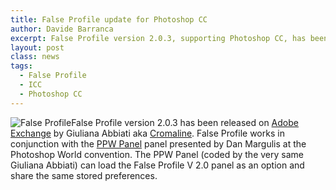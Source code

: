 ```yaml
---
title: False Profile update for Photoshop CC
author: Davide Barranca
excerpt: False Profile version 2.0.3, supporting Photoshop CC, has been released on Adobe Exchange by Giuliana Abbiati.
layout: post
class: news
tags:
  - False Profile
  - ICC
  - Photoshop CC
---
```

![False Profile][a]False Profile version 2.0.3 has been released on [Adobe Exchange][1] by Giuliana Abbiati aka [Cromaline][2].
False Profile works in conjunction with the [PPW Panel][3] panel presented by Dan Margulis at the Photoshop World convention. 
The PPW Panel (coded by the very same Giuliana Abbiati) can load the False Profile V 2.0 panel as an option and share the same stored preferences.

[1]: https://www.adobeexchange.com/store/products/183 "False Profile on Adobe Exchange"
[2]: http://www.cromaline.net "Giuliana Abbiati aka Cromaline"
[3]: http://www.ledet.com/margulis/ppw "Dan Margulis' PPW Panel"
[a]: {{site.baseurl}}/news/images/FalseProfile.png
